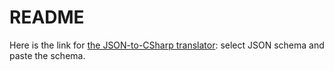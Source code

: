 # README

Here is the link for [the JSON-to-CSharp translator](https://app.quicktype.io/?l=csharp): select JSON schema and paste the schema.

